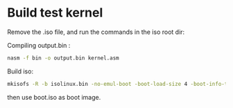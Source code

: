 # Build test kernel
Remove the .iso file, and run the commands in the iso root dir:

Compiling  output.bin :

```cmd
nasm -f bin -o output.bin kernel.asm 
```

Build iso:

```cmd 
mkisofs -R -b isolinux.bin -no-emul-boot -boot-load-size 4 -boot-info-table -o boot.iso
```

then use boot.iso as boot image.
